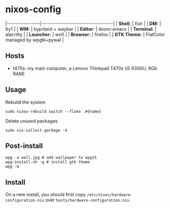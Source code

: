 # nixos-config

|----------------|-----------------------------------|
| **Shell:**     | fish                              |
| **DM:**        | tty1                              |
| **WM:**        | hyprland + waybar                 |
| **Editor:**    | doom-emacs                        |
| **Terminal:**  | alacritty                         |
| **Launcher:**  | wofi                              |
| **Browser:**   | firefox                           |
| **GTK Theme:** | FlatColor managed by wpgtk+pywal  |

## Hosts

- t470s: my main computer, a Lenovo Thinkpad T470s (i5 6300U, 8Gb RAM)

## Usage

Rebuild the system

```
sudo nixos-rebuild switch --flake .#{name}
```

Delete unused packages

```
sudo nix-collect-garbage -d
```

## Post-install

```
wpg -a wall.jpg # add wallpaper to wpgtk
wpg-install.sh -g # install gtk theme
wpg -m
```

## Install

On a new install, you should first copy `/etc/nixos/hardware-configuration.nix` over `hosts/hardware-configuration.nix`.
